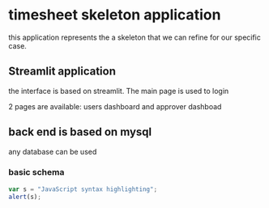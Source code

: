 # timesheet skeleton application

this application represents the a skeleton that we can refine for our specific case.

## Streamlit application 
the interface is based on streamlit.
The main page is used to login

2 pages are available:
users dashboard and approver dashboad

## back end is based on mysql
any database can be used


### basic schema

```javascript
var s = "JavaScript syntax highlighting";
alert(s);
```

